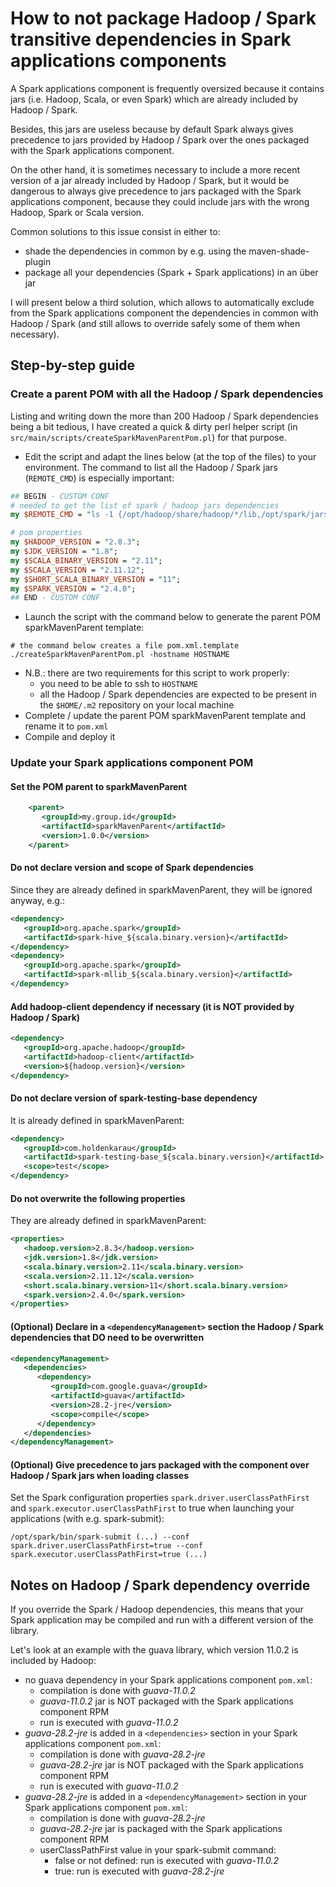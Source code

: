 # How to not package Hadoop / Spark transitive dependencies in Spark applications components

A Spark applications component is frequently oversized because it contains jars (i.e. Hadoop, Scala, or even Spark) which are already included by Hadoop / Spark.

Besides, this jars are useless because by default Spark always gives precedence to jars provided by Hadoop / Spark over the ones packaged with the Spark applications component.

On the other hand, it is sometimes necessary to include a more recent version of a jar already included by Hadoop / Spark, but it would be dangerous to always give precedence to jars packaged with the Spark applications component, because they could include jars with the wrong Hadoop, Spark or Scala version.

Common solutions to this issue consist in either to:
- shade the dependencies in common by e.g. using the maven-shade-plugin
- package all your dependencies (Spark + Spark applications) in an über jar

I will present below a third solution, which allows to automatically exclude from the Spark applications component the dependencies in common with Hadoop / Spark (and still allows to override safely some of them when necessary).

## Step-by-step guide

### Create a parent POM with all the Hadoop / Spark dependencies
Listing and writing down the more than 200 Hadoop / Spark dependencies being a bit tedious, I have created a quick & dirty perl helper script (in `src/main/scripts/createSparkMavenParentPom.pl`) for that purpose.
- Edit the script and adapt the lines below (at the top of the files) to your environment. The command to list all the Hadoop / Spark jars (`REMOTE_CMD`) is especially important:

```perl
## BEGIN - CUSTOM CONF
# needed to get the list of spark / hadoop jars dependencies
my $REMOTE_CMD = "ls -1 {/opt/hadoop/share/hadoop/*/lib,/opt/spark/jars}/*.jar";

# pom properties
my $HADOOP_VERSION = "2.8.3";
my $JDK_VERSION = "1.8";
my $SCALA_BINARY_VERSION = "2.11";
my $SCALA_VERSION = "2.11.12";
my $SHORT_SCALA_BINARY_VERSION = "11";
my $SPARK_VERSION = "2.4.0";
## END - CUSTOM CONF
```

- Launch the script with the command below to generate the parent POM sparkMavenParent template:

```shell
# the command below creates a file pom.xml.template
./createSparkMavenParentPom.pl -hostname HOSTNAME
```

- N.B.: there are two requirements for this script to work properly:
  - you need to be able to ssh to `HOSTNAME`
  - all the Hadoop / Spark dependencies are expected to be present in the `$HOME/.m2` repository on your local machine
- Complete / update the parent POM sparkMavenParent template and rename it to `pom.xml`
- Compile and deploy it

### Update your Spark applications component POM

#### Set the POM parent to sparkMavenParent

```xml
    <parent>
       <groupId>my.group.id</groupId>
       <artifactId>sparkMavenParent</artifactId>
       <version>1.0.0</version>
    </parent>
```

#### Do not declare version and scope of Spark dependencies
Since they are already defined in sparkMavenParent, they will be ignored anyway, e.g.:

```xml
<dependency>
   <groupId>org.apache.spark</groupId>
   <artifactId>spark-hive_${scala.binary.version}</artifactId>
</dependency>
<dependency>
   <groupId>org.apache.spark</groupId>
   <artifactId>spark-mllib_${scala.binary.version}</artifactId>
</dependency>
```

#### Add hadoop-client dependency if necessary (it is NOT provided by Hadoop / Spark)

```xml
<dependency>
   <groupId>org.apache.hadoop</groupId>
   <artifactId>hadoop-client</artifactId>
   <version>${hadoop.version}</version>
</dependency>
```

#### Do not declare version of spark-testing-base dependency
It is already defined in sparkMavenParent:

```xml
<dependency>
   <groupId>com.holdenkarau</groupId>
   <artifactId>spark-testing-base_${scala.binary.version}</artifactId>
   <scope>test</scope>
</dependency>
```

#### Do not overwrite the following properties
They are already defined in sparkMavenParent:

```xml
<properties>
   <hadoop.version>2.8.3</hadoop.version>
   <jdk.version>1.8</jdk.version>
   <scala.binary.version>2.11</scala.binary.version>
   <scala.version>2.11.12</scala.version>
   <short.scala.binary.version>11</short.scala.binary.version>
   <spark.version>2.4.0</spark.version>
</properties>
```

#### (Optional) Declare in a `<dependencyManagement>` section the Hadoop / Spark dependencies that DO need to be overwritten

```xml
<dependencyManagement>
   <dependencies>
      <dependency>
         <groupId>com.google.guava</groupId>
         <artifactId>guava</artifactId>
         <version>28.2-jre</version>
         <scope>compile</scope>
      </dependency>
   </dependencies>
</dependencyManagement>
```

#### (Optional) Give precedence to jars packaged with the component over Hadoop / Spark jars when loading classes
Set the Spark configuration properties `spark.driver.userClassPathFirst` and `spark.executor.userClassPathFirst` to true when launching your applications (with e.g. spark-submit):
```shell
/opt/spark/bin/spark-submit (...) --conf spark.driver.userClassPathFirst=true --conf spark.executor.userClassPathFirst=true (...)
```

## Notes on Hadoop / Spark dependency override

If  you override the Spark / Hadoop dependencies, this means that your Spark application may be compiled and run with a different version of the library.

Let's look at an example with the guava library, which version 11.0.2 is included by Hadoop:
- no guava dependency in your Spark applications component `pom.xml`:
  - compilation is done with *guava-11.0.2*
  - *guava-11.0.2* jar is NOT packaged with the Spark applications component RPM
  - run is executed with *guava-11.0.2*
- *guava-28.2-jre* is added in a  `<dependencies>` section in your Spark applications component `pom.xml`:
  - compilation is done with *guava-28.2-jre*
  - *guava-28.2-jre* jar is NOT packaged with the Spark applications component RPM
  - run is executed with *guava-11.0.2*
- *guava-28.2-jre* is added in a `<dependencyManagement>` section in your Spark applications component `pom.xml`:
  - compilation is done with *guava-28.2-jre*
  - *guava-28.2-jre* jar is packaged with the Spark applications component RPM
  - userClassPathFirst value in your spark-submit command:
    - false or not defined: run is executed with *guava-11.0.2*
    - true: run is executed with *guava-28.2-jre*
